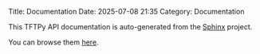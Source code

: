 Title: Documentation
Date: 2025-07-08 21:35
Category: Documentation

This TFTPy API documentation is auto-generated from the [Sphinx](https://www.sphinx-doc.org/) project.

You can browse them [here](html/index.html).
